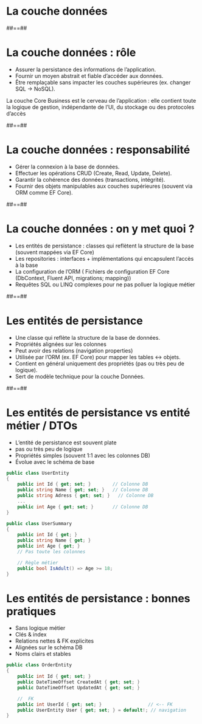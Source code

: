 <!-- .slide: class="transition bg-pink" -->

# La couche données

##==##


# La couche données : rôle

- Assurer la persistance des informations de l’application.
- Fournir un moyen abstrait et fiable d’accéder aux données.
- Être remplaçable sans impacter les couches supérieures (ex. changer SQL → NoSQL).

La couche Core Business est le cerveau de l’application : elle contient toute la logique de gestion, indépendante de l’UI, du stockage ou des protocoles d’accès

##==##

# La couche données : responsabilité
- Gérer la connexion à la base de données.
- Effectuer les opérations CRUD (Create, Read, Update, Delete).
- Garantir la cohérence des données (transactions, intégrité).
- Fournir des objets manipulables aux couches supérieures (souvent via ORM comme EF Core).

##==##

# La couche données : on y met quoi ?

- Les entités de persistance : classes qui reflètent la structure de la base (souvent mappées via EF Core)
- Les repositories : interfaces + implémentations qui encapsulent l’accès à la base
- La configuration de l’ORM ( Fichiers de configuration EF Core (DbContext, Fluent API, migrations; mapping))
- Requêtes SQL ou LINQ complexes pour ne pas polluer la logique métier

##==##

# Les entités de persistance

- Une classe qui reflète la structure de la base de données.
- Propriétés alignées sur les colonnes
- Peut avoir des relations (navigation properties)
- Utilisée par l’ORM (ex. EF Core) pour mapper les tables ↔ objets.
- Contient en général uniquement des propriétés (pas ou très peu de logique).
- Sert de modèle technique pour la couche Données.

##==##

# Les entités de persistance vs entité métier / DTOs

- L’entité de persistance est souvent plate
- pas ou très peu de logique
- Propriétés simples (souvent 1:1 avec les colonnes DB)
- Évolue avec le schéma de base


```cs
public class UserEntity
{
    public int Id { get; set; }        // Colonne DB
    public string Name { get; set; }   // Colonne DB
    public string Adress { get; set; }   // Colonne DB
    ...
    public int Age { get; set; }       // Colonne DB
}

public class UserSummary
{
    public int Id { get; }
    public string Name { get; }
    public int Age { get; }
    // Pas toute les colonnes

    // Règle métier
    public bool IsAdult() => Age >= 18;
}
```

# Les entités de persistance : bonnes pratiques
- Sans logique métier
- Clés & index
- Relations nettes & FK explicites
- Alignées sur le schéma DB
- Noms clairs et stables

```cs
public class OrderEntity
{
    public int Id { get; set; }
    public DateTimeOffset CreatedAt { get; set; }
    public DateTimeOffset UpdatedAt { get; set; }

    //  FK 
    public int UserId { get; set; }                 // <-- FK
    public UserEntity User { get; set; } = default!; // navigation
}
```
